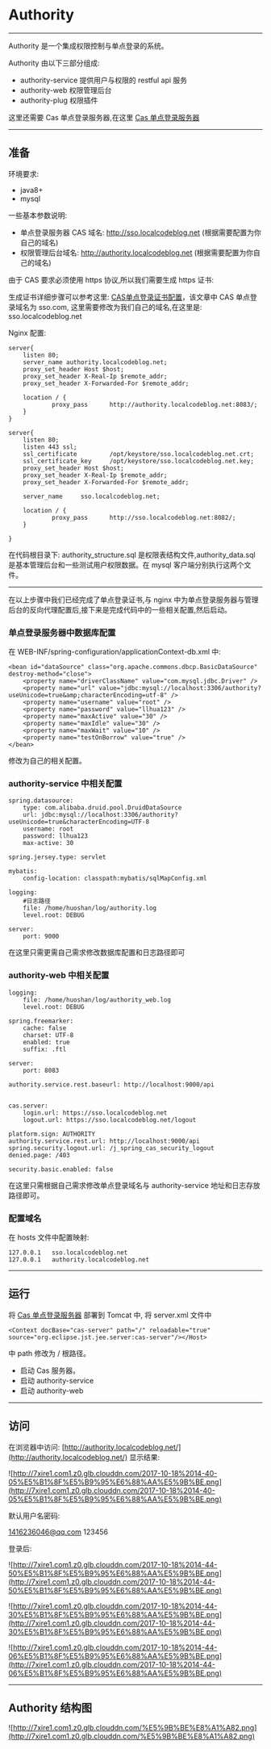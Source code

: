 # Authority
---

Authority 是一个集成权限控制与单点登录的系统。


Authority 由以下三部分组成:

* authority-service  提供用户与权限的 restful api 服务
* authority-web      权限管理后台
* authority-plug     权限插件

这里还需要 Cas 单点登录服务器,在这里 [Cas 单点登录服务器](https://github.com/freehuoshan/cas-server)


---

## 准备

环境要求:  

* java8+
* mysql

一些基本参数说明:

* 单点登录服务器 CAS 域名: http://sso.localcodeblog.net  (根据需要配置为你自己的域名)
* 权限管理后台域名: http://authority.localcodeblog.net   (根据需要配置为你自己的域名)


由于 CAS 要求必须使用 https 协议,所以我们需要生成 https 证书:

生成证书详细步骤可以参考这里: [CAS单点登录证书配置](http://freehuoshan.github.io/2016/03/31/CAS%E5%8D%95%E7%82%B9%E7%99%BB%E5%BD%95%E8%AF%81%E4%B9%A6%E9%85%8D%E7%BD%AE/)，该文章中 CAS 单点登录域名为 sso.com, 这里需要修改为我们自己的域名,在这里是: sso.localcodeblog.net

Nginx 配置: 

    server{
        listen 80;
        server_name authority.localcodeblog.net;
        proxy_set_header Host $host;
        proxy_set_header X-Real-Ip $remote_addr;
        proxy_set_header X-Forwarded-For $remote_addr;

        location / {
                proxy_pass      http://authority.localcodeblog.net:8083/;
        }
    }

    server{
        listen 80;
        listen 443 ssl;
        ssl_certificate         /opt/keystore/sso.localcodeblog.net.crt;
        ssl_certificate_key     /opt/keystore/sso.localcodeblog.net.key;
        proxy_set_header Host $host;
        proxy_set_header X-Real-Ip $remote_addr;
        proxy_set_header X-Forwarded-For $remote_addr;

        server_name     sso.localcodeblog.net;

        location / {
                proxy_pass      http://sso.localcodeblog.net:8082/;
        }

    }


在代码根目录下: authority_structure.sql 是权限表结构文件,authority_data.sql 是基本管理后台和一些测试用户权限数据。在 mysql 客户端分别执行这两个文件。

---
 
 
 在以上步骤中我们已经完成了单点登录证书,与 nginx 中为单点登录服务器与管理后台的反向代理配置后,接下来是完成代码中的一些相关配置,然后启动。
 
 
### 单点登录服务器中数据库配置


在 WEB-INF/spring-configuration/applicationContext-db.xml 中:


    <bean id="dataSource" class="org.apache.commons.dbcp.BasicDataSource" destroy-method="close">
		<property name="driverClassName" value="com.mysql.jdbc.Driver" />
		<property name="url" value="jdbc:mysql://localhost:3306/authority?useUnicode=true&amp;characterEncoding=utf-8" />
		<property name="username" value="root" />
		<property name="password" value="llhua123" />
		<property name="maxActive" value="30" />
		<property name="maxIdle" value="30" />
		<property name="maxWait" value="10" />
		<property name="testOnBorrow" value="true" />
	</bean>
	
修改为自己的相关配置。

### authority-service 中相关配置

    spring.datasource:
        type: com.alibaba.druid.pool.DruidDataSource
        url: jdbc:mysql://localhost:3306/authority?useUnicode=true&characterEncoding=UTF-8
        username: root
        password: llhua123
        max-active: 30
    
    spring.jersey.type: servlet

    mybatis:
        config-location: classpath:mybatis/sqlMapConfig.xml

    logging:
        #日志路径
        file: /home/huoshan/log/authority.log
        level.root: DEBUG
    
    server:
        port: 9000
        
 在这里只需更需自己需求修改数据库配置和日志路径即可
 
### authority-web 中相关配置
 
    logging:
        file: /home/huoshan/log/authority_web.log
        level.root: DEBUG

    spring.freemarker:
        cache: false
        charset: UTF-8
        enabled: true
        suffix: .ftl

    server:
        port: 8083
 
    authority.service.rest.baseurl: http://localhost:9000/api


    cas.server:
        login.url: https://sso.localcodeblog.net
        logout.url: https://sso.localcodeblog.net/logout

    platform.sign: AUTHORITY
    authority.service.rest.url: http://localhost:9000/api
    spring.security.logout.url: /j_spring_cas_security_logout
    denied.page: /403

    security.basic.enabled: false
 
 
 在这里只需根据自己需求修改单点登录域名与 authority-service 地址和日志存放路径即可。
 
 
### 配置域名
 
在 hosts 文件中配置映射:

    127.0.0.1	sso.localcodeblog.net
    127.0.0.1	authority.localcodeblog.net


---

## 运行

将 [Cas 单点登录服务器](https://github.com/freehuoshan/cas-server) 部署到 Tomcat 中, 将 server.xml 文件中 

    <Context docBase="cas-server" path="/" reloadable="true" source="org.eclipse.jst.jee.server:cas-server"/></Host>
    
    
中 path 修改为 / 根路径。

* 启动 Cas 服务器。
* 启动 authority-service 
* 启动 authority-web

---

## 访问

在浏览器中访问: [http://authority.localcodeblog.net/](http://authority.localcodeblog.net/)
显示结果:

![http://7xire1.com1.z0.glb.clouddn.com/2017-10-18%2014-40-05%E5%B1%8F%E5%B9%95%E6%88%AA%E5%9B%BE.png](http://7xire1.com1.z0.glb.clouddn.com/2017-10-18%2014-40-05%E5%B1%8F%E5%B9%95%E6%88%AA%E5%9B%BE.png)


默认用户名密码:

1416236046@qq.com    123456


登录后:

![http://7xire1.com1.z0.glb.clouddn.com/2017-10-18%2014-44-50%E5%B1%8F%E5%B9%95%E6%88%AA%E5%9B%BE.png](http://7xire1.com1.z0.glb.clouddn.com/2017-10-18%2014-44-50%E5%B1%8F%E5%B9%95%E6%88%AA%E5%9B%BE.png)

![http://7xire1.com1.z0.glb.clouddn.com/2017-10-18%2014-44-30%E5%B1%8F%E5%B9%95%E6%88%AA%E5%9B%BE.png](http://7xire1.com1.z0.glb.clouddn.com/2017-10-18%2014-44-30%E5%B1%8F%E5%B9%95%E6%88%AA%E5%9B%BE.png)

![http://7xire1.com1.z0.glb.clouddn.com/2017-10-18%2014-44-06%E5%B1%8F%E5%B9%95%E6%88%AA%E5%9B%BE.png](http://7xire1.com1.z0.glb.clouddn.com/2017-10-18%2014-44-06%E5%B1%8F%E5%B9%95%E6%88%AA%E5%9B%BE.png)



---

## Authority 结构图

![http://7xire1.com1.z0.glb.clouddn.com/%E5%9B%BE%E8%A1%A82.png](http://7xire1.com1.z0.glb.clouddn.com/%E5%9B%BE%E8%A1%A82.png)




